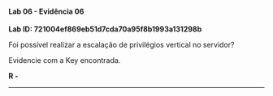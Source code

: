 
#### Lab 06 - Evidência 06

**Lab ID:  721004ef869eb51d7cda70a95f8b1993a131298b**


Foi possível realizar a escalação de privilégios vertical no servidor?  
  
Evidencie com a Key encontrada.

**R -**

---
